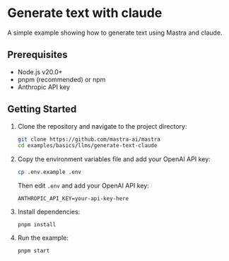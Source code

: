 # Generate text with claude

A simple example showing how to generate text using Mastra and claude.

## Prerequisites

- Node.js v20.0+
- pnpm (recommended) or npm
- Anthropic API key

## Getting Started

1. Clone the repository and navigate to the project directory:

   ```bash
   git clone https://github.com/mastra-ai/mastra
   cd examples/basics/llms/generate-text-claude
   ```

2. Copy the environment variables file and add your OpenAI API key:

   ```bash
   cp .env.example .env
   ```

   Then edit `.env` and add your OpenAI API key:

   ```env
   ANTHROPIC_API_KEY=your-api-key-here
   ```

3. Install dependencies:

   ```
   pnpm install
   ```

4. Run the example:

   ```bash
   pnpm start
   ```
